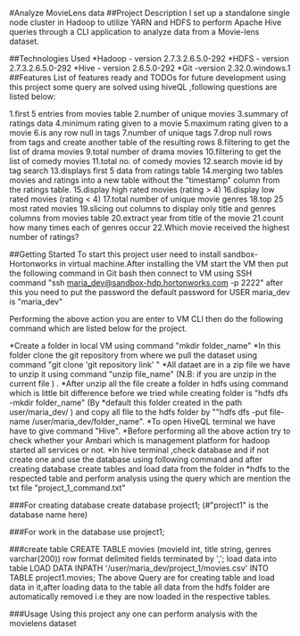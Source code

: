 #Analyze MovieLens data
##Project Description
I set up a standalone single node cluster in Hadoop to utilize YARN and HDFS to perform Apache Hive queries through a CLI application to analyze data from a Movie-lens dataset.

##Technologies Used
 *Hadoop - version 2.7.3.2.6.5.0-292
 *HDFS - version 2.7.3.2.6.5.0-292
 *Hive - version 2.6.5.0-292
 *Git -version 2.32.0.windows.1
##Features
List of features ready and TODOs for future development using this project some query are solved using hiveQL ,following questions are listed below:

1.first 5 entries from movies table
2.number of unique movies
3.summary of ratings data
4.minimum rating given to a movie
5.maximum rating given to a movie
6.is any row null in tags
7.number of unique tags
7.drop null rows from tags and create another table of the resulting rows
8.filtering to get the list of drama movies
9.total number of drama movies
10.filtering to get the list of comedy movies
11.total no. of comedy movies
12.search movie id by tag search
13.displays first 5 data from ratings table
14.merging two tables movies and ratings into a new table without the "timestamp" column from the ratings table.
15.display high rated movies (rating > 4)
16.display low rated movies (rating < 4)
17.total number of unique movie genres
18.top 25 most rated movies
19.slicing out columns to display only title and genres columns from movies table
20.extract year from title of the movie
21.count how many times each of genres occur
22.Which movie received the highest number of ratings?

##Getting Started
To start this project user need to install sandbox-Hortonworks in virtual machine.After installing the VM start the VM then put the following command in Git bash then connect to VM using SSH command "ssh maria_dev@sandbox-hdp.hortonworks.com -p 2222" after this you need to put the password the default password for USER maria_dev is "maria_dev"

Performing the above action you are enter to VM CLI then do the following command which are listed below for the project.

*Create a folder in local VM using command "mkdir folder_name"
*In this folder clone the git repository from where we pull the dataset using command "git clone 'git repository link' "
*All dataet are in a zip file we have to unzip it using command "unzip file_name" (N.B: if you are unzip in the current file ) .
*After unzip all the file create a folder in hdfs using command which is little bit difference before we tried while creating folder is "hdfs dfs -mkdir folder_name" (By *default this folder created in the path user/maria_dev/ ) and copy all file to the hdfs folder by ""hdfs dfs -put file-name /user/maria_dev/folder_name".
*To open HiveQL terminal we have have to give command "Hive".
*Before performing all the above action try to check whether your Ambari which is management platform for hadoop started all services or not.
*In hive terminal ,check database and if not create one and use the database using following command and after creating database create tables and load data from the folder in *hdfs to the respected table and perform analysis using the query which are mention the txt file "project_1_command.txt"

###For creating database
create database project1; (#"project1" is the database name here)

###For work in the database
use project1;

###create table
CREATE TABLE movies (movieId int, title string, genres varchar(200))
row format delimited
fields terminated by ',';
load data into table
LOAD DATA INPATH '/user/maria_dev/project_1/movies.csv'
INTO TABLE project1.movies;
The above Query are for creating table and load data in it,after loading data to the table all data from the hdfs folder are automatically removed i.e they are now loaded in the respective tables.

###Usage
Using this project any one can perform analysis with the movielens dataset
